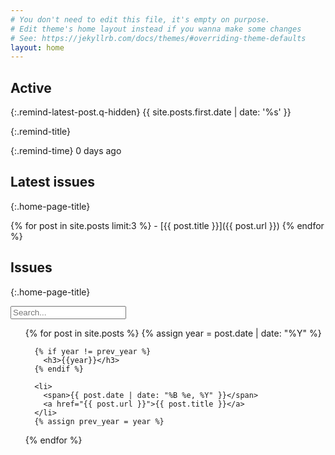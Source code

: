 ```yaml
---
# You don't need to edit this file, it's empty on purpose.
# Edit theme's home layout instead if you wanna make some changes
# See: https://jekyllrb.com/docs/themes/#overriding-theme-defaults
layout: home
---
```

<!--
<script type='text/javascript'>
  window.onload = evt => {
    var colors = {
      rails: '#F2B400',
      github: '#9966CC'
    }
    console.log(colors['rails'])
    var items = ['#F2B400', '#9966CC', '#A4C639', '#89CFF0', '#B0BF1A', '#C9FFE5']
    document.querySelectorAll('.img-thumb').forEach(function(element) {
      var item = items[Math.floor(Math.random()*items.length)];
      element.style.background = item
    });
  };
</script> -->

<!-- <div class="top-post">
  <ul>
    {% for post in site.posts %}
      <li>
        <span class="entry-date"><time datetime="{{ post.date | date_to_xmlschema }}" itemprop="datePublished">{{ post.date | date_to_string }} --- </time></span>
        <a class='post-title' href="{{ post.url }}">{{ post.title }}</a>
      </li>
    {% endfor %}
  </ul>
</div> -->

<!-- Script pointing to search-script.js -->
<script src="search.js" type="text/javascript"></script>


<script type='text/javascript'>
  function caculateTime() {
    var today_in_number = new Date().getTime() / 1000
    var last_time = document.getElementsByClassName('remind-latest-post')[0].textContent
    distance = (parseInt(today_in_number) - parseInt(last_time))/60/60/24
    var distanceDiv = document.getElementsByClassName('remind-time')[0]
    distanceDiv.innerText = `${Math.round(distance)} days ago`
}
  window.onload = evt => {
    caculateTime()
    SimpleJekyllSearch({
      searchInput: document.getElementById('search-input'),
      resultsContainer: document.getElementById('results-container'),
      json: './search.json'
    })
  };
</script>



<div class="header-right" markdown='1'> 

## Active

{:.remind-latest-post.q-hidden}
{{ site.posts.first.date | date: '%s' }}


{:.remind-title}

{:.remind-time}
0 days ago


## Latest issues
{:.home-page-title}
<div class="latest-item" markdown="1">
{% for post in site.posts limit:3 %}
  - [{{ post.title }}]({{ post.url }})
{% endfor %}
</div>

</div>

## Issues
{:.home-page-title}

<!-- Html Elements for Search -->
<div id="search-container">
<input type="text" id="search-input" placeholder="Search...">
<ul id="results-container"></ul>
</div>

<!-- {% for category in site.categories %}
### {{ category[0] }}
{% for post in category[1] %}
  - [{{ post.title }}]({{ post.url }})
{% endfor %}
{% endfor %} -->

<div class="home-posts">
 <ul>
  {% for post in site.posts %}
      {% assign year = post.date | date: "%Y" %}

      {% if year != prev_year %}
        <h3>{{year}}</h3>
      {% endif %}

      <li>
        <span>{{ post.date | date: "%B %e, %Y" }}</span>
        <a href="{{ post.url }}">{{ post.title }}</a>
      </li>
      {% assign prev_year = year %}
  {% endfor %}
  </ul>
</div>